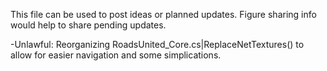 ﻿This file can be used to post ideas or planned updates. Figure sharing info would help to share pending updates.

-Unlawful:	Reorganizing RoadsUnited_Core.cs|ReplaceNetTextures() to allow for easier navigation and some simplications.